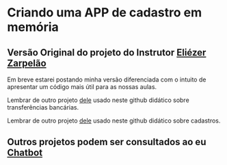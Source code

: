 # Criando uma APP de cadastro em memória

## Versão Original do projeto do Instrutor [Eliézer Zarpelão](https://linktr.ee/eliezer.zarpelao)

Em breve estarei postando minha versão diferenciada com o intuito de apresentar um código mais útil para as nossas aulas.

Lembrar de outro projeto [dele](https://github.com/julian-gamboa-ensino/treino-net-cadastros) usado neste github didático sobre transferẽncias bancárias.

Lembrar de outro projeto [dele](https://github.com/julian-gamboa-ensino/exemplo-testes-stack) usado neste github didático sobre cadastros.

## Outros projetos podem ser consultados ao eu [Chatbot](https://web-chat.global.assistant.watson.cloud.ibm.com/preview.html?region=eu-gb&integrationID=35d32a32-254e-44b5-862f-08fe430ef33c&serviceInstanceID=8725bfe4-3b91-40a2-9129-5b39768165b7)








